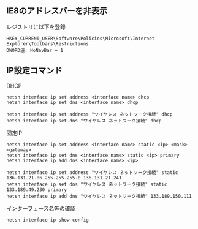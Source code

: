 ﻿## IE8のアドレスバーを非表示

レジストリに以下を登録

	HKEY_CURRENT_USER\Software\Policies\Microsoft\Internet Explorer\Toolbars\Restrictions
	DWORD値: NoNavBar = 1

## IP設定コマンド

DHCP

    netsh interface ip set address <interface name> dhcp
    netsh interface ip set dns <interface name> dhcp

    netsh interface ip set address "ワイヤレス ネットワーク接続" dhcp
    netsh interface ip set dns "ワイヤレス ネットワーク接続" dhcp

固定IP

    netsh interface ip set address <interface name> static <ip> <mask> <gateway>
    netsh interface ip set dns <interface name> static <ip> primary
    netsh interface ip add dns <interface name> <ip>

    netsh interface ip set address "ワイヤレス ネットワーク接続" static 136.131.21.86 255.255.255.0 136.131.21.241
    netsh interface ip set dns "ワイヤレス ネットワーク接続" static 133.189.49.230 primary
    netsh interface ip add dns "ワイヤレス ネットワーク接続" 133.189.150.111

インターフェース名等の確認

    netsh interface ip show config

